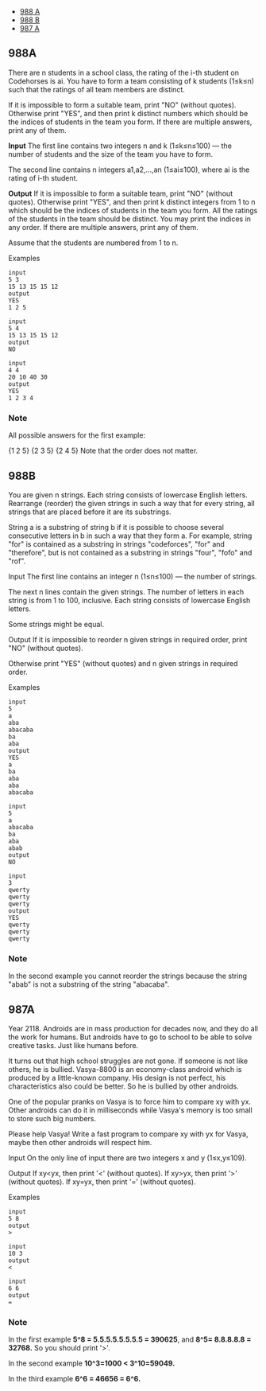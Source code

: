 - [988 A](#988A)
- [988 B](#988B)
- [987 A](#987A)

## 988A

There are n students in a school class, the rating of the i-th student on Codehorses is ai. You have to form a team consisting of k students (1≤k≤n) such that the ratings of all team members are distinct.

If it is impossible to form a suitable team, print "NO" (without quotes). Otherwise print "YES", and then print k distinct numbers which should be the indices of students in the team you form. If there are multiple answers, print any of them.

**Input**
The first line contains two integers n and k (1≤k≤n≤100) — the number of students and the size of the team you have to form.

The second line contains n integers a1,a2,…,an (1≤ai≤100), where ai is the rating of i-th student.

**Output**
If it is impossible to form a suitable team, print "NO" (without quotes). Otherwise print "YES", and then print k distinct integers from 1 to n which should be the indices of students in the team you form. All the ratings of the students in the team should be distinct. You may print the indices in any order. If there are multiple answers, print any of them.

Assume that the students are numbered from 1 to n.

Examples
```
input
5 3
15 13 15 15 12
output
YES
1 2 5 

input
5 4
15 13 15 15 12
output
NO

input
4 4
20 10 40 30
output
YES
1 2 3 4 

```
### Note
All possible answers for the first example:

{1 2 5}
{2 3 5}
{2 4 5}
Note that the order does not matter.

## 988B
You are given n strings. Each string consists of lowercase English letters. Rearrange (reorder) the given strings in such a way that for every string, all strings that are placed before it are its substrings.

String a is a substring of string b if it is possible to choose several consecutive letters in b in such a way that they form a. For example, string "for" is contained as a substring in strings "codeforces", "for" and "therefore", but is not contained as a substring in strings "four", "fofo" and "rof".

Input
The first line contains an integer n (1≤n≤100) — the number of strings.

The next n lines contain the given strings. The number of letters in each string is from 1 to 100, inclusive. Each string consists of lowercase English letters.

Some strings might be equal.

Output
If it is impossible to reorder n given strings in required order, print "NO" (without quotes).

Otherwise print "YES" (without quotes) and n given strings in required order.

Examples
```
input
5
a
aba
abacaba
ba
aba
output
YES
a
ba
aba
aba
abacaba

input
5
a
abacaba
ba
aba
abab
output
NO

input
3
qwerty
qwerty
qwerty
output
YES
qwerty
qwerty
qwerty
```

### Note
In the second example you cannot reorder the strings because the string "abab" is not a substring of the string "abacaba".

## 987A

Year 2118. Androids are in mass production for decades now, and they do all the work for humans. But androids have to go to school to be able to solve creative tasks. Just like humans before.

It turns out that high school struggles are not gone. If someone is not like others, he is bullied. Vasya-8800 is an economy-class android which is produced by a little-known company. His design is not perfect, his characteristics also could be better. So he is bullied by other androids.

One of the popular pranks on Vasya is to force him to compare xy with yx. Other androids can do it in milliseconds while Vasya's memory is too small to store such big numbers.

Please help Vasya! Write a fast program to compare xy with yx for Vasya, maybe then other androids will respect him.

Input
On the only line of input there are two integers x and y (1≤x,y≤109).

Output
If xy<yx, then print '<' (without quotes). If xy>yx, then print '>' (without quotes). If xy=yx, then print '=' (without quotes).

Examples
```
input
5 8
output
>

input
10 3
output
<

input
6 6
output
=
```

### Note
In the first example **5^8 = 5.5.5.5.5.5.5.5 = 390625**, and **8^5= 8.8.8.8.8 = 32768.** So you should print '>'.

In the second example **10^3=1000 < 3^10=59049.**

In the third example **6^6 = 46656 = 6^6.**
